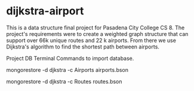 # dijkstra-airport
This is a data structure final project for Pasadena City College CS 8. 
The project's requirements were to create a weighted graph structure that can support over 66k unique routes and 22 k airports. 
From there we use Dijkstra's algorithm to find the shortest path between airports.


Project DB Terminal Commands to import database.

mongorestore -d djkstra -c Airports airports.bson

mongorestore -d djkstra -c Routes routes.bson
